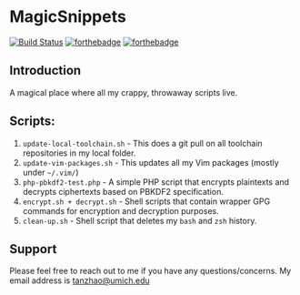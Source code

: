 # MagicSnippets

[![Build Status](https://travis-ci.org/tzhenghao/MagicSnippets.svg?branch=master)](https://travis-ci.org/tzhenghao/MagicSnippets)
[![forthebadge](http://forthebadge.com/images/badges/built-with-love.svg)](http://forthebadge.com)
[![forthebadge](http://forthebadge.com/images/badges/powered-by-electricity.svg)](http://forthebadge.com)

## Introduction
A magical place where all my crappy, throwaway scripts live.

## Scripts:
1. `update-local-toolchain.sh` - This does a git pull on all toolchain repositories in my local folder.
2. `update-vim-packages.sh` - This updates all my Vim packages (mostly under `~/.vim/`)
3. `php-pbkdf2-test.php` - A simple PHP script that encrypts plaintexts and decrypts
ciphertexts based on PBKDF2 specification.
4. `encrypt.sh + decrypt.sh` - Shell scripts that contain wrapper GPG commands for
encryption and decryption purposes.
5. `clean-up.sh` - Shell script that deletes my `bash` and `zsh` history.

## Support
Please feel free to reach out to me if you have any questions/concerns. My email
address is tanzhao@umich.edu
